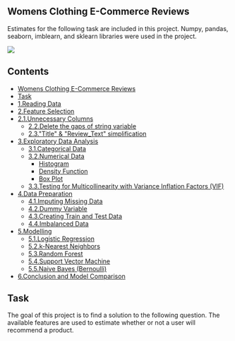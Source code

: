 ## Womens Clothing E-Commerce Reviews
Estimates for the following task are included in this project. Numpy, pandas, seaborn, imblearn, and sklearn libraries were used in the project.

![](https://www.bworldonline.com/wp-content/uploads/2021/07/fashion-ecommerce-640x427.jpg)

## Contents
+ [Womens Clothing E-Commerce Reviews](#Womens-Clothing-E-Commerce-Reviews)
+ [Task](#Task)
+ [1.Reading Data](#1.Reading-Data)
+ [2.Feature Selection](#2.Feature-Selection)
+ [2.1.Unnecessary Columns](#2.1.Unnecessary-Columns)
    + [2.2.Delete the gaps of string variable](#2.2.Delete-the-gaps-of-string-variable)
    + [2.3."Title" & "Review_Text" simplification](#2.3."Title"-&-"Review_Text"-simplification)
+ [3.Exploratory Data Analysis](#3.Exploratory-Data-Analysis)
    + [3.1.Categorical Data](#3.1.Categorical-Data)
    + [3.2.Numerical Data](#3.2.Numerical-Data)
         + [Histogram](#Histogram)
         + [Density Function](#Density-Function)
         + [Box Plot](#Box-Plot)
    + [3.3.Testing for Multicollinearity with Variance Inflation Factors (VIF)](#3.3.Testing-for-Multicollinearity-with-Variance-Inflation-Factors-(VIF))
+ [4.Data Preparation](#4.Data-Preparation)
    + [4.1.Imputing Missing Data](#4.1.Imputing-Missing-Data)
    + [4.2.Dummy Variable](#4.2.Dummy-Variable)
    + [4.3.Creating Train and Test Data](#4.3.Creating-Train-and-Test-Data)
    + [4.4.Imbalanced Data](#4.4.Imbalanced-Data)
+ [5.Modelling](#5.Modelling)
    + [5.1.Logistic Regression](#5.1.Logistic-Regression)
    + [5.2.k-Nearest Neighbors](#5.2.k-Nearest-Neighbors)
    + [5.3.Random Forest](#5.3.Random-Forest)
    + [5.4.Support Vector Machine](#5.4.Support-Vector-Machine)
    + [5.5.Naive Bayes (Bernoulli)](#5.5.Naive-Bayes-(Bernoulli))
+ [6.Conclusion and Model Comparison](#6.Conclusion-and-Model-Comparison)

## Task
The goal of this project is to find a solution to the following question. The available features are used to estimate whether or not a user will recommend a product.
